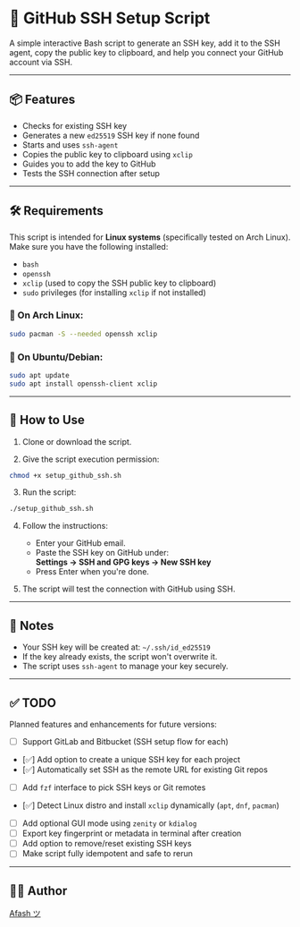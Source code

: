 # 🔐 GitHub SSH Setup Script

A simple interactive Bash script to generate an SSH key, add it to the SSH agent, copy the public key to clipboard, and help you connect your GitHub account via SSH.

---

## 📦 Features

- Checks for existing SSH key
- Generates a new `ed25519` SSH key if none found
- Starts and uses `ssh-agent`
- Copies the public key to clipboard using `xclip`
- Guides you to add the key to GitHub
- Tests the SSH connection after setup

---

## 🛠️ Requirements

This script is intended for **Linux systems** (specifically tested on Arch Linux).  
Make sure you have the following installed:

- `bash`
- `openssh`
- `xclip` (used to copy the SSH public key to clipboard)
- `sudo` privileges (for installing `xclip` if not installed)

### 🐧 On Arch Linux:

```bash
sudo pacman -S --needed openssh xclip
```

### 🐧 On Ubuntu/Debian:

```bash
sudo apt update
sudo apt install openssh-client xclip
```

---

## 🚀 How to Use

1. Clone or download the script.

2. Give the script execution permission:

```bash
chmod +x setup_github_ssh.sh
```

3. Run the script:

```bash
./setup_github_ssh.sh
```

4. Follow the instructions:
   - Enter your GitHub email.
   - Paste the SSH key on GitHub under:  
     **Settings → SSH and GPG keys → New SSH key**
   - Press Enter when you're done.

5. The script will test the connection with GitHub using SSH.

---

## 📎 Notes

- Your SSH key will be created at: `~/.ssh/id_ed25519`
- If the key already exists, the script won't overwrite it.
- The script uses `ssh-agent` to manage your key securely.

---

## ✅ TODO

Planned features and enhancements for future versions:

- [ ] Support GitLab and Bitbucket (SSH setup flow for each)
- [✅] Add option to create a unique SSH key for each project
- [✅] Automatically set SSH as the remote URL for existing Git repos
- [ ] Add `fzf` interface to pick SSH keys or Git remotes
- [✅] Detect Linux distro and install `xclip` dynamically (`apt`, `dnf`, `pacman`)
- [ ] Add optional GUI mode using `zenity` or `kdialog`
- [ ] Export key fingerprint or metadata in terminal after creation
- [ ] Add option to remove/reset existing SSH keys
- [ ] Make script fully idempotent and safe to rerun

---

## 👨‍💻 Author

[Afash ツ](https://afash.ir)
